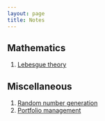 ```yaml
---
layout: page
title: Notes
---
```


## Mathematics
1. [Lebesgue theory](https://drive.google.com/file/d/0B1DI86qhuzIoZ2NRY05GZjFVMzQ/view?usp=sharing)

## Miscellaneous 
1. [Random number generation](http://blog1729.github.io/2015/02/18/random-number-generation/)
2. [Portfolio management](http://blog1729.github.io/2015/02/28/portfolio-management/)